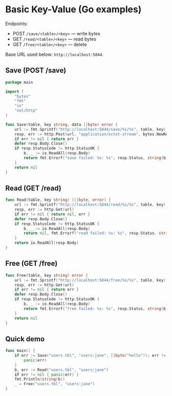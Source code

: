 ﻿# Basic Key-Value (Go examples)

Endpoints:
- POST `/save/<table>/<key>` — write bytes
- GET `/read/<table>/<key>` — read bytes
- GET `/free/<table>/<key>` — delete

Base URL used below: `http://localhost:5844`.

## Save (POST /save)
```go
package main

import (
    "bytes"
    "fmt"
    "io"
    "net/http"
)

func Save(table, key string, data []byte) error {
    url := fmt.Sprintf("http://localhost:5844/save/%s/%s", table, key)
    resp, err := http.Post(url, "application/octet-stream", bytes.NewReader(data))
    if err != nil { return err }
    defer resp.Body.Close()
    if resp.StatusCode != http.StatusOK {
        b, _ := io.ReadAll(resp.Body)
        return fmt.Errorf("save failed: %s: %s", resp.Status, string(b))
    }
    return nil
}
```

## Read (GET /read)
```go
func Read(table, key string) ([]byte, error) {
    url := fmt.Sprintf("http://localhost:5844/read/%s/%s", table, key)
    resp, err := http.Get(url)
    if err != nil { return nil, err }
    defer resp.Body.Close()
    if resp.StatusCode != http.StatusOK {
        b, _ := io.ReadAll(resp.Body)
        return nil, fmt.Errorf("read failed: %s: %s", resp.Status, string(b))
    }
    return io.ReadAll(resp.Body)
}
```

## Free (GET /free)
```go
func Free(table, key string) error {
    url := fmt.Sprintf("http://localhost:5844/free/%s/%s", table, key)
    resp, err := http.Get(url)
    if err != nil { return err }
    defer resp.Body.Close()
    if resp.StatusCode != http.StatusOK {
        b, _ := io.ReadAll(resp.Body)
        return fmt.Errorf("free failed: %s: %s", resp.Status, string(b))
    }
    return nil
}
```

## Quick demo
```go
func main() {
    if err := Save("users.tbl", "users:jane", []byte("hello")); err != nil {
        panic(err)
    }
    b, err := Read("users.tbl", "users:jane")
    if err != nil { panic(err) }
    fmt.Println(string(b))
    _ = Free("users.tbl", "users:jane")
}
```

